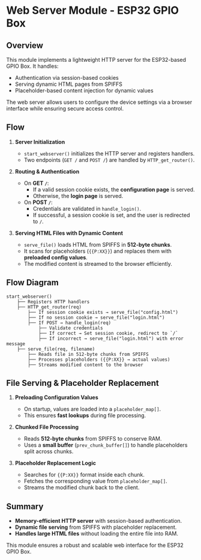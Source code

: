 # Web Server Module - ESP32 GPIO Box

## Overview
This module implements a lightweight HTTP server for the ESP32-based GPIO Box. It handles:
- Authentication via session-based cookies
- Serving dynamic HTML pages from SPIFFS
- Placeholder-based content injection for dynamic values

The web server allows users to configure the device settings via a browser interface while ensuring secure access control.

## Flow
1. **Server Initialization**
   - `start_webserver()` initializes the HTTP server and registers handlers.
   - Two endpoints (`GET /` and `POST /`) are handled by `HTTP_get_router()`.

2. **Routing & Authentication**
   - On **GET `/`**: 
     - If a valid session cookie exists, the **configuration page** is served.
     - Otherwise, the **login page** is served.
   - On **POST `/`**:
     - Credentials are validated in `handle_login()`.
     - If successful, a session cookie is set, and the user is redirected to `/`.

3. **Serving HTML Files with Dynamic Content**
   - `serve_file()` loads HTML from SPIFFS in **512-byte chunks**.
   - It scans for placeholders (`{{P:XX}}`) and replaces them with **preloaded config values**.
   - The modified content is streamed to the browser efficiently.

## Flow Diagram
```plaintext
start_webserver()
    ├── Registers HTTP handlers
    ├── HTTP_get_router(req)
        ├── If session cookie exists → serve_file("config.html")
        ├── If no session cookie → serve_file("login.html")
        ├── If POST → handle_login(req)
            ├── Validate credentials
            ├── If correct → Set session cookie, redirect to `/`
            ├── If incorrect → serve_file("login.html") with error message
    ├── serve_file(req, filename)
        ├── Reads file in 512-byte chunks from SPIFFS
        ├── Processes placeholders ({{P:XX}} → actual values)
        ├── Streams modified content to the browser
```

## File Serving & Placeholder Replacement
1. **Preloading Configuration Values**
   - On startup, values are loaded into a `placeholder_map[]`.
   - This ensures **fast lookups** during file processing.

2. **Chunked File Processing**
   - Reads **512-byte chunks** from SPIFFS to conserve RAM.
   - Uses a **small buffer** (`prev_chunk_buffer[]`) to handle placeholders split across chunks.

3. **Placeholder Replacement Logic**
   - Searches for `{{P:XX}}` format inside each chunk.
   - Fetches the corresponding value from `placeholder_map[]`.
   - Streams the modified chunk back to the client.

## Summary
- **Memory-efficient HTTP server** with session-based authentication.
- **Dynamic file serving** from SPIFFS with placeholder replacement.
- **Handles large HTML files** without loading the entire file into RAM.

This module ensures a robust and scalable web interface for the ESP32 GPIO Box.

